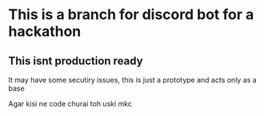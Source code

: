 # This is a branch for discord bot for a hackathon

## This isnt production ready

It may have some secutiry issues, this is just a prototype and acts only as a base

Agar kisi ne code churai toh uski mkc
